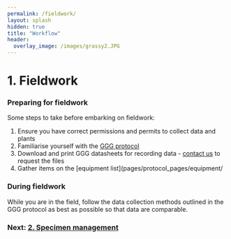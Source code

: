 ```yaml
---
permalink: /fieldwork/
layout: splash
hidden: true
title: "Workflow"
header:
  overlay_image: /images/grassy2.JPG
---
```


# 1. Fieldwork

### Preparing for fieldwork
Some steps to take before embarking on fieldwork: 

1. Ensure you have correct permissions and permits to collect data and plants
2. Familiarise yourself with the [GGG protocol](https://protocolexchange.researchsquare.com/article/pex-1905/v1)
3. Download and print GGG datasheets for recording data - [contact us](/pages/contact/) to request the files
4. Gather items on the [equipment list](pages/protocol_pages/equipment/

### During fieldwork

While you are in the field, follow the data collection methods outlined in the GGG protocol as best as possible so that data are comparable.


### Next: [2. Specimen management](/collections/)
